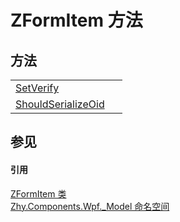 # ZFormItem 方法




## 方法
<table>
<tr>
<td><a href="M_Zhy_Components_Wpf__Model_ZFormItem_SetVerify">SetVerify</a></td>
<td> </td></tr>
<tr>
<td><a href="M_Zhy_Components_Wpf__Model_ZFormItem_ShouldSerializeOid">ShouldSerializeOid</a></td>
<td> </td></tr>
</table>

## 参见


#### 引用
<a href="T_Zhy_Components_Wpf__Model_ZFormItem">ZFormItem 类</a>  
<a href="N_Zhy_Components_Wpf__Model">Zhy.Components.Wpf._Model 命名空间</a>  

